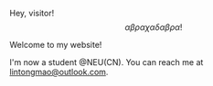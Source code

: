Hey, visitor!
$$
\alpha\beta\rho\alpha\chi\alpha\delta\alpha\beta\rho\alpha!
$$

Welcome to my website!



I'm now a student @NEU(CN). You can reach me at lintongmao@outlook.com.

